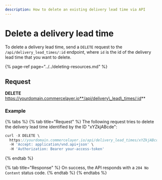 ```yaml
---
description: How to delete an existing delivery lead time via API
---
```


# Delete a delivery lead time

To delete a delivery lead time, send a `DELETE` request to the `/api/delivery_lead_times/:id` endpoint, where `id` is the id of the delivery lead time that you want to delete.

{% page-ref page="../../deleting-resources.md" %}

## Request

**DELETE** https://yourdomain.commercelayer.io**/api/delivery\_lead\_times/:id**

### Example

{% tabs %}
{% tab title="Request" %}
The following request tries to delete the delivery lead time identified by the ID "xYZkjABcde":

```javascript
curl -X DELETE \
  https://yourdomain.commercelayer.io/api/delivery_lead_times/xYZkjABcde \
  -H 'Accept: application/vnd.api+json' \
  -H 'Authorization: Bearer your-access-token'
```
{% endtab %}

{% tab title="Response" %}
On success, the API responds with a `204 No Content` status code.
{% endtab %}
{% endtabs %}

